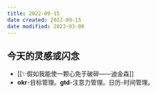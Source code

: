 ```yaml
---
title: 2022-09-15
date created: 2022-09-15
date modified: 2023-03-08
---
```


## 今天的灵感或闪念

- [[✨假如我能使一颗心免于破碎——迪金森]]
- **okr**-目标管理。**gtd**-注意力管理。日历-时间管理。
